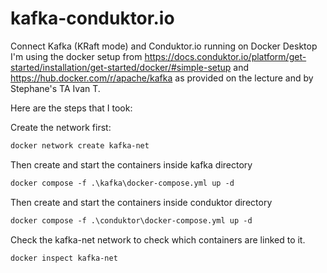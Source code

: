 # kafka-conduktor.io
Connect Kafka (KRaft mode) and Conduktor.io running on Docker Desktop
I'm using the docker setup from https://docs.conduktor.io/platform/get-started/installation/get-started/docker/#simple-setup and
https://hub.docker.com/r/apache/kafka as provided on the lecture and by Stephane's TA Ivan T.

Here are the steps that I took:

Create the network first: 
```dockerfile 
docker network create kafka-net
```
Then create and start the containers inside kafka directory
```dockerfile
docker compose -f .\kafka\docker-compose.yml up -d
```
Then create and start the containers inside conduktor directory
```dockerfile
docker compose -f .\conduktor\docker-compose.yml up -d
```
Check the kafka-net network to check which containers are linked to it.
```dockerfile
docker inspect kafka-net
```
